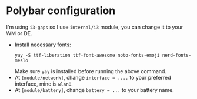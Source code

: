 # Polybar configuration
I'm using `i3-gaps` so I use `internal/i3` module, you can change it to your WM or DE.

- Install necessary fonts:
    ```shell
    yay -S ttf-liberation ttf-font-awesome noto-fonts-emoji nerd-fonts-meslo
    ```
    Make sure `yay` is installed before running the above command.
- At `[module/network]`, change `interface = ....` to your preferred interface, mine is `wlan0`.
- At `[module/battery]`, change `battery = ...` to your battery name.

